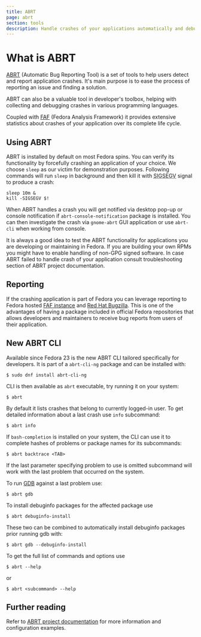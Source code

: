 ```yaml
---
title: ABRT
page: abrt
section: tools
description: Handle crashes of your applications automatically and debug with ease!
---
```


# What is ABRT

[ABRT](https://abrt.readthedocs.org/en/latest/index.html) (Automatic Bug Reporting Tool)
is a set of tools to help users detect and report application crashes.
It's main purpose is to ease the process of reporting an issue and finding a solution.

ABRT can also be a valuable tool in developer's toolbox, helping with collecting
and debugging crashes in various programming languages.

Coupled with [FAF](https://github.com/abrt/faf/#about-faf) (Fedora Analysis Framework)
it provides extensive statistics about crashes of your application
over its complete life cycle.

## Using ABRT

ABRT is installed by default on most Fedora spins. You can verify its
functionality by forcefully crashing an application of your choice. We choose
`sleep` as our victim for demonstration purposes. Following commands
will run `sleep` in background and then kill it with 
<abbr title="Segmentation Fault (see $ man 7 signal)">SIGSEGV</abbr> signal to produce
a crash:

    sleep 10m &
    kill -SIGSEGV $!

When ABRT handles a crash you will get notified via desktop pop-up or console notification
if `abrt-console-notification` package is installed. You can then investigate the
crash via `gnome-abrt` GUI application or use `abrt-cli` when working from console.

It is always a good idea to test the ABRT functionality for applications
you are developing or maintaining in Fedora. If you are building your own RPMs
you might have to enable handling of non-GPG signed software. In case
ABRT failed to handle crash of your application consult troubleshooting
section of ABRT project documentation.

## Reporting

If the crashing application is part of Fedora you can leverage reporting to Fedora hosted
[FAF instance](https://retrace.fedoraproject.org/faf/summary/) and
[Red Hat Bugzilla](https://bugzilla.redhat.com).
This is one of the advantages of having a package included in official Fedora repositories
that allows developers and maintainers to receive bug reports from users of their application.

## New ABRT CLI

Available since Fedora 23 is the new ABRT CLI tailored specifically for developers.
It is part of a `abrt-cli-ng` package and can be installed with:

    $ sudo dnf install abrt-cli-ng

CLI is then available as `abrt` executable, try running it on your system:

    $ abrt

By default it lists crashes that belong to currently logged-in user. To get detailed
information about a last crash use `info` subcommand:

    $ abrt info

If `bash-completion` is installed on your system, the CLI can use it to complete
hashes of problems or package names for its subcommands:

    $ abrt backtrace <TAB>

If the last parameter specifying problem to use is omitted subcommand will work
with the last problem that occurred on the system.

To run [GDB](https://www.gnu.org/software/gdb/) against a last problem use:

    $ abrt gdb

To install debuginfo packages for the affected package use

    $ abrt debuginfo-install

These two can be combined to automatically install debuginfo packages prior
running gdb with:

    $ abrt gdb --debuginfo-install

To get the full list of commands and options use

    $ abrt --help

or

    $ abrt <subcommand> --help

## Further reading

Refer to [ABRT project documentation](https://abrt.readthedocs.org/)
for more information and configuration examples.
